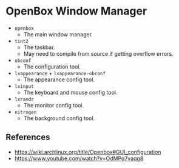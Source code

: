 # OpenBox Window Manager

- `openbox`
  - The main window manager.
- `tint2`
  - The taskbar.
  - May need to compile from source if getting overflow errors.
- `obconf`
  - The configuration tool.
- `lxappearance` + `lxappearance-obconf`
  - The appearance config tool.
- `lxinput`
  - The keyboard and mouse config tool.
- `lxrandr`
  - The monitor config tool.
- `nitrogen`
  - The background config tool.


## References
- https://wiki.archlinux.org/title/Openbox#GUI_configuration
- https://www.youtube.com/watch?v=OdMPq7vaqg8
